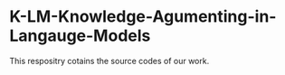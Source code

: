 # K-LM-Knowledge-Agumenting-in-Langauge-Models

This respositry cotains the source codes of our work. 
